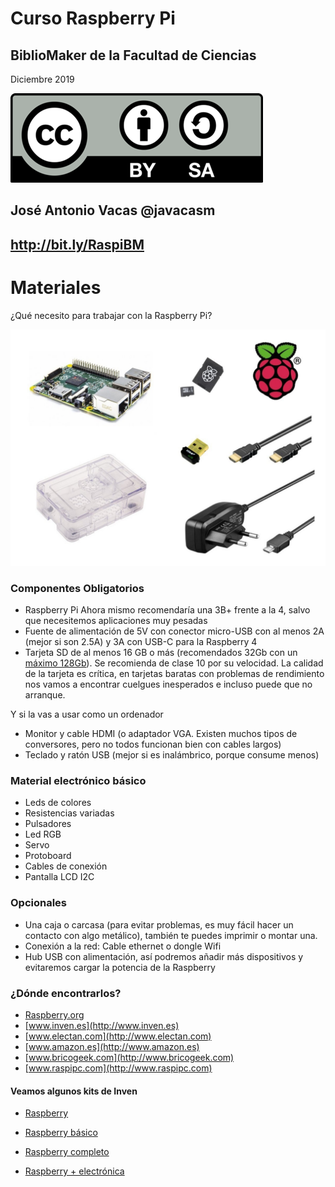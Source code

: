 # Curso Raspberry Pi

## BiblioMaker de la Facultad de Ciencias

Diciembre 2019

![CC](./images/Licencia_CC.png)

## José Antonio Vacas  @javacasm

## http://bit.ly/RaspiBM

# Materiales

¿Qué necesito para trabajar con la Raspberry Pi?

![](./images/product_thumb.jpeg)

### Componentes Obligatorios

* Raspberry Pi Ahora mismo recomendaría una 3B+ frente a la 4, salvo que necesitemos aplicaciones muy pesadas
* Fuente de alimentación de 5V con conector micro-USB con al menos 2A (mejor si son 2.5A) y 3A con USB-C para la Raspberry 4
* Tarjeta SD de al menos 16 GB  o más (recomendados 32Gb con un [máximo 128Gb](https://www.raspberrypi.org/help/faqs/#sdMax)). Se recomienda de clase 10 por su velocidad. La calidad de la tarjeta es crítica, en tarjetas baratas con problemas de rendimiento nos vamos a encontrar cuelgues inesperados e incluso puede que no arranque.


Y si la vas a usar como un ordenador

* Monitor y cable HDMI (o adaptador VGA. Existen muchos tipos de conversores, pero no todos funcionan bien con cables largos)
* Teclado y ratón USB (mejor si es inalámbrico, porque consume menos)

### Material electrónico básico

* Leds de colores
* Resistencias variadas
* Pulsadores
* Led RGB
* Servo
* Protoboard
* Cables de conexión
* Pantalla LCD I2C


### Opcionales

* Una caja o carcasa (para evitar problemas, es muy fácil hacer un contacto con algo metálico), también te puedes imprimir o montar una.
* Conexión a la red: Cable ethernet o dongle Wifi
* Hub USB con alimentación, así podremos añadir más dispositivos y evitaremos cargar la potencia de la Raspberry

### ¿Dónde encontrarlos?


* [Raspberry.org](http://Raspberry.org)
* [www.inven.es](http://www.inven.es)
* [www.electan.com](http://www.electan.com)
* [www.amazon.es](http://www.amazon.es)
* [www.bricogeek.com](http://www.bricogeek.com)
* [www.raspipc.com](http://www.raspipc.com)

#### Veamos algunos kits de Inven 
* [Raspberry](http://inven.es/raspberry-pi/557-kit-raspberry-pi-3-tarjeta-16gb-transformador-corriente.html)                      
* [Raspberry básico](http://inven.es/raspberry-pi/368-inven-pi3-kit-raspberry-pi-3-basico.html)

* [Raspberry completo](http://inven.es/raspberry-pi/369-inven-pi3-kit-raspberry-pi-3-completo.html)

* [Raspberry + electrónica](http://inven.es/raspberry-pi/370-inven-pi3-kit-raspberry-pi-3-electronica.html)

